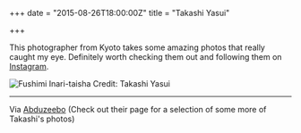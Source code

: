 +++
date = "2015-08-26T18:00:00Z"
title = "Takashi Yasui"


+++

This photographer from Kyoto takes some amazing photos that really caught my eye. Definitely worth checking them out and following them on [Instagram](https://instagram.com/_tuck4/).

![Fushimi Inari-taisha](https://cloud.githubusercontent.com/assets/13935212/10263067/17dbc8fc-69d8-11e5-9830-bac2b1631c45.jpg) 
Credit: Takashi Yasui

***
Via [Abduzeebo](http://abduzeedo.com/street-photography-japan-takashi-yasui) (Check out their page for a selection of some more of Takashi's photos)

